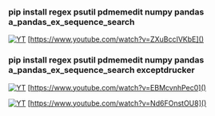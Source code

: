 ### pip install regex psutil pdmemedit numpy pandas a_pandas_ex_sequence_search 

[![YT](https://i.ytimg.com/vi/ZXuBccIVKbE/maxresdefault.jpg)](https://www.youtube.com/watch?v=ZXuBccIVKbE)
[https://www.youtube.com/watch?v=ZXuBccIVKbE]()

### pip install regex psutil pdmemedit numpy pandas a_pandas_ex_sequence_search exceptdrucker

[![YT](https://i.ytimg.com/vi/EBMcvnhPec0/maxresdefault.jpg)](https://www.youtube.com/watch?v=EBMcvnhPec0)
[https://www.youtube.com/watch?v=EBMcvnhPec0]()

[![YT](https://i.ytimg.com/vi/Nd6FOnstOU8/maxresdefault.jpg)](https://www.youtube.com/watch?v=Nd6FOnstOU8)
[https://www.youtube.com/watch?v=Nd6FOnstOU8]()
